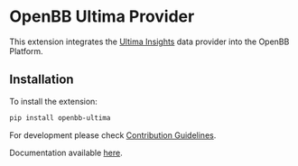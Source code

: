 # OpenBB Ultima Provider

This extension integrates the [Ultima Insights](https://www.ultimainsights.ai/) data provider into the OpenBB Platform.

## Installation

To install the extension:

```bash
pip install openbb-ultima
```

For development please check [Contribution Guidelines](https://github.com/OpenBB-finance/OpenBBTerminal/blob/develop/openbb_platform/CONTRIBUTING.md).

Documentation available [here](https://docs.openbb.co/platform).
